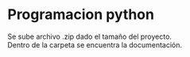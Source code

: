# Programacion python
Se sube archivo .zip dado el tamaño del proyecto.  
Dentro de la carpeta se encuentra la documentación.
